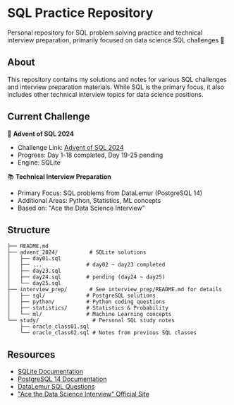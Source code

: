 # SQL Practice Repository
Personal repository for SQL problem solving practice and technical interview preparation, primarily focused on data science SQL challenges 🎯

## About
This repository contains my solutions and notes for various SQL challenges and interview preparation materials. While SQL is the primary focus, it also includes other technical interview topics for data science positions.

## Current Challenge
🎅 **Advent of SQL 2024**
- Challenge Link: [Advent of SQL 2024](https://solvesql.com/collections/advent-of-sql-2024/)
- Progress: Day 1-18 completed, Day 19-25 pending
- Engine: SQLite

📚 **Technical Interview Preparation**
- Primary Focus: SQL problems from DataLemur (PostgreSQL 14)
- Additional Areas: Python, Statistics, ML concepts
- Based on: "Ace the Data Science Interview"

## Structure
```plaintext
├── README.md
├── advent_2024/          # SQLite solutions
│   ├── day01.sql
│   ├── ...              # day02 ~ day23 completed
│   ├── day23.sql
│   ├── day24.sql        # pending (day24 ~ day25)
│   └── day25.sql
├── interview_prep/       # See interview_prep/README.md for details
│   ├── sql/             # PostgreSQL solutions
│   ├── python/          # Python coding questions
│   ├── statistics/      # Statistics & Probability
│   └── ml/              # Machine Learning concepts
└── study/                 # Personal SQL study notes  
    ├── oracle_class01.sql  
    └── oracle_class02.sql # Notes from previous SQL classes
```

## Resources
- [SQLite Documentation](https://sqlite.org/docs.html)
- [PostgreSQL 14 Documentation](https://www.postgresql.org/docs/14/index.html)
- [DataLemur SQL Questions](https://datalemur.com/questions)
- ["Ace the Data Science Interview" Official Site](https://www.acethedatascienceinterview.com)
